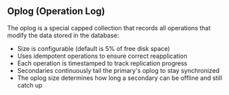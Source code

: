 ## Oplog (Operation Log)

The oplog is a special capped collection that records all operations that modify the data stored in the database:

* Size is configurable (default is 5% of free disk space)
* Uses idempotent operations to ensure correct reapplication
* Each operation is timestamped to track replication progress
* Secondaries continuously tail the primary's oplog to stay synchronized
* The oplog size determines how long a secondary can be offline and still catch up

